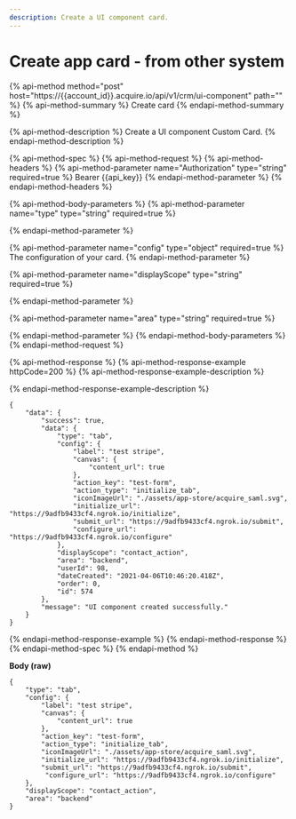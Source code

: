 ```yaml
---
description: Create a UI component card.
---
```


# Create app card - from other system

{% api-method method="post" host="https://{{account\_id}}.acquire.io/api/v1/crm/ui-component" path="" %}
{% api-method-summary %}
 Create card
{% endapi-method-summary %}

{% api-method-description %}
Create a UI component Custom Card.
{% endapi-method-description %}

{% api-method-spec %}
{% api-method-request %}
{% api-method-headers %}
{% api-method-parameter name="Authorization" type="string" required=true %}
Bearer {{api\_key}}
{% endapi-method-parameter %}
{% endapi-method-headers %}

{% api-method-body-parameters %}
{% api-method-parameter name="type" type="string" required=true %}

{% endapi-method-parameter %}

{% api-method-parameter name="config" type="object" required=true %}
The configuration of your card. 
{% endapi-method-parameter %}

{% api-method-parameter name="displayScope" type="string" required=true %}

{% endapi-method-parameter %}

{% api-method-parameter name="area" type="string" required=true %}

{% endapi-method-parameter %}
{% endapi-method-body-parameters %}
{% endapi-method-request %}

{% api-method-response %}
{% api-method-response-example httpCode=200 %}
{% api-method-response-example-description %}

{% endapi-method-response-example-description %}

```
{
    "data": {
        "success": true,
        "data": {
            "type": "tab",
            "config": {
                "label": "test stripe",
                "canvas": {
                    "content_url": true
                },
                "action_key": "test-form",
                "action_type": "initialize_tab",
                "iconImageUrl": "./assets/app-store/acquire_saml.svg",
                "initialize_url": "https://9adfb9433cf4.ngrok.io/initialize",
                "submit_url": "https://9adfb9433cf4.ngrok.io/submit",
                "configure_url": "https://9adfb9433cf4.ngrok.io/configure"
            },
            "displayScope": "contact_action",
            "area": "backend",
            "userId": 98,
            "dateCreated": "2021-04-06T10:46:20.418Z",
            "order": 0,
            "id": 574
        },
        "message": "UI component created successfully."
    }
}
```
{% endapi-method-response-example %}
{% endapi-method-response %}
{% endapi-method-spec %}
{% endapi-method %}



**Body \(raw\)**

```text
{
    "type": "tab",
    "config": {
        "label": "test stripe",
        "canvas": {
            "content_url": true
        },
        "action_key": "test-form",
        "action_type": "initialize_tab",
        "iconImageUrl": "./assets/app-store/acquire_saml.svg",
        "initialize_url": "https://9adfb9433cf4.ngrok.io/initialize",
        "submit_url": "https://9adfb9433cf4.ngrok.io/submit",
         "configure_url": "https://9adfb9433cf4.ngrok.io/configure"
    },
    "displayScope": "contact_action",
    "area": "backend"
}
```

